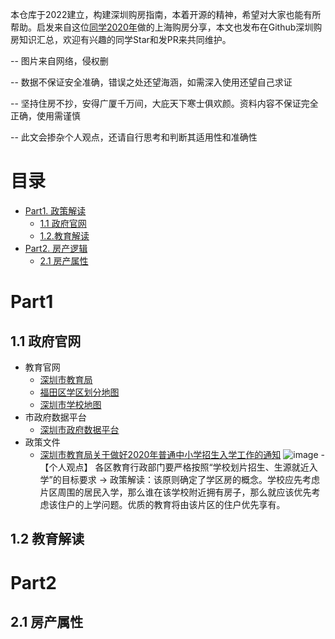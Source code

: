 本仓库于2022建立，构建深圳购房指南，本着开源的精神，希望对大家也能有所帮助。启发来自这位[同学2020年](https://github.com/ayuer/shanghai_house_knowledge)做的上海购房分享，本文也发布在Github深圳购房知识汇总，欢迎有兴趣的同学Star和发PR来共同维护。

-- 图片来自网络，侵权删

-- 数据不保证安全准确，错误之处还望海涵，如需深入使用还望自己求证

-- 坚持住房不抄，安得广厦千万间，大庇天下寒士俱欢颜。资料内容不保证完全正确，使用需谨慎

-- 此文会掺杂个人观点，还请自行思考和判断其适用性和准确性

目录
====
* [Part1. 政策解读](1-part1)
  * [1.1 政府官网](11-政府官网) 
  * [1.2.教育解读](12-教育解读)
* [Part2. 房产逻辑](2-part2)
  * [2.1 房产属性](21-房产属性)



# Part1
## 1.1 政府官网
- 教育官网
  - [深圳市教育局](http://szeb.sz.gov.cn/) 
  - [福田区学区划分地图](https://jiazhang.eduft.cn/visitftgbxyxqdt)
  - [深圳市学校地图](http://szeb.sz.gov.cn/home/jyfw/#name3)
- 市政府数据平台
  - [深圳市政府数据平台](https://opendata.sz.gov.cn/) 
- 政策文件
  - [深圳市教育局关于做好2020年普通中小学招生入学工作的通知](http://szeb.sz.gov.cn/home/xxgk/zdlyxxgkzl/zcfgjjd/zcfg/content/post_8030314.html)
  ![image](https://user-images.githubusercontent.com/50006900/156781156-16d42872-eb05-4a8d-9550-1f3eb1adf212.png)
    -【个人观点】 各区教育行政部门要严格按照“学校划片招生、生源就近入学”的目标要求 -> 政策解读：该原则确定了学区房的概念。学校应先考虑片区周围的居民入学，那么谁在该学校附近拥有房子，那么就应该优先考虑该住户的上学问题。优质的教育将由该片区的住户优先享有。     

## 1.2 教育解读


# Part2
## 2.1 房产属性



